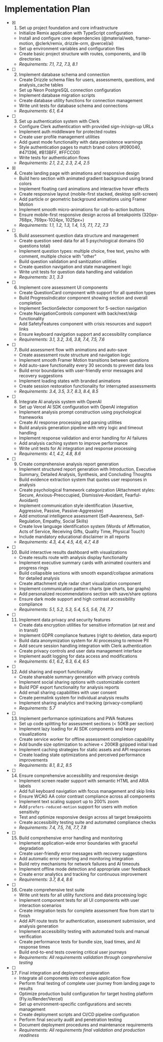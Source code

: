 # Implementation Plan

- [x] 1. Set up project foundation and core infrastructure
  - Initialize Remix application with TypeScript configuration
  - Install and configure core dependencies (@material/web, framer-motion, @clerk/remix, drizzle-orm, @vercel/ai)
  - Set up environment variables and configuration files
  - Create basic project structure with routes, components, and lib directories
  - _Requirements: 7.1, 7.2, 7.3, 8.1_

- [ ] 2. Implement database schema and connection
  - Create Drizzle schema files for users, assessments, questions, and analysis_cache tables
  - Set up Neon PostgreSQL connection configuration
  - Implement database migration scripts
  - Create database utility functions for connection management
  - Write unit tests for database schema and connections
  - _Requirements: 6.1, 6.4_

- [ ] 3. Set up authentication system with Clerk
  - Configure Clerk authentication with provided sign-in/sign-up URLs
  - Implement auth middleware for protected routes
  - Create user profile management utilities
  - Add guest mode functionality with data persistence warnings
  - Style authentication pages to match brand colors (#090040, #471396, #B13BFF, #FFCC00)
  - Write tests for authentication flows
  - _Requirements: 2.1, 2.2, 2.3, 2.4, 2.5_

- [x] 4. Create landing page with animations and responsive design
  - Build hero section with animated gradient background using brand colors
  - Implement floating card animations and interactive hover effects
  - Create responsive layout (mobile-first stacked, desktop split-screen)
  - Add particle or geometric background animations using Framer Motion
  - Implement smooth micro-animations for call-to-action buttons
  - Ensure mobile-first responsive design across all breakpoints (320px-768px, 769px-1024px, 1025px+)
  - _Requirements: 1.1, 1.2, 1.3, 1.4, 1.5, 7.1, 7.2, 7.3_

- [ ] 5. Build assessment question data structure and management
  - Create question seed data for all 5 psychological domains (50 questions total)
  - Implement question types: multiple choice, free text, yes/no with comment, multiple choice with "other"
  - Build question validation and sanitization utilities
  - Create question navigation and state management logic
  - Write unit tests for question data handling and validation
  - _Requirements: 3.1, 3.3_

- [ ] 6. Implement core assessment UI components
  - Create QuestionCard component with support for all question types
  - Build ProgressIndicator component showing section and overall completion
  - Implement SectionSelector component for 5-section navigation
  - Create NavigationControls component with back/next/skip functionality
  - Add SafetyFeatures component with crisis resources and support links
  - Ensure keyboard navigation support and accessibility compliance
  - _Requirements: 3.1, 3.2, 3.6, 3.8, 7.4, 7.5, 7.6_

- [ ] 7. Build assessment flow with animations and auto-save
  - Create assessment route structure and navigation logic
  - Implement smooth Framer Motion transitions between questions
  - Add auto-save functionality every 30 seconds to prevent data loss
  - Build error boundaries with user-friendly error messages and recovery suggestions
  - Implement loading states with branded animations
  - Create session restoration functionality for interrupted assessments
  - _Requirements: 3.4, 3.5, 3.7, 8.3, 8.4, 8.5_

- [ ] 8. Integrate AI analysis system with OpenAI
  - Set up Vercel AI SDK configuration with OpenAI integration
  - Implement analysis prompt construction using psychological frameworks
  - Create AI response processing and parsing utilities
  - Build analysis generation pipeline with retry logic and timeout handling
  - Implement response validation and error handling for AI failures
  - Add analysis caching system to improve performance
  - Write unit tests for AI integration and response processing
  - _Requirements: 4.1, 4.2, 4.8, 8.6_

- [ ] 9. Create comprehensive analysis report generation
  - Implement structured report generation with Introduction, Executive Summary, Detailed Analysis, Synthesis, and Concluding Thoughts
  - Build evidence extraction system that quotes user responses in analysis
  - Create psychological framework categorization (Attachment styles: Secure, Anxious-Preoccupied, Dismissive-Avoidant, Fearful-Avoidant)
  - Implement communication style identification (Assertive, Aggressive, Passive, Passive-Aggressive)
  - Add emotional intelligence assessment (Self-Awareness, Self-Regulation, Empathy, Social Skills)
  - Create love language identification system (Words of Affirmation, Acts of Service, Receiving Gifts, Quality Time, Physical Touch)
  - Include mandatory educational disclaimer in all reports
  - _Requirements: 4.3, 4.4, 4.5, 4.6, 4.7, 4.8_

- [ ] 10. Build interactive results dashboard with visualizations
  - Create results route with analysis display functionality
  - Implement executive summary cards with animated counters and progress rings
  - Build collapsible sections with smooth expand/collapse animations for detailed analysis
  - Create attachment style radar chart visualization component
  - Implement communication pattern charts (pie charts, bar graphs)
  - Add personalized recommendations section with save/share options
  - Ensure dark mode support and high contrast accessibility compliance
  - _Requirements: 5.1, 5.2, 5.3, 5.4, 5.5, 5.6, 7.6, 7.7_

- [ ] 11. Implement data privacy and security features
  - Create data encryption utilities for sensitive information (at rest and in transit)
  - Implement GDPR compliance features (right to deletion, data export)
  - Build data anonymization system for AI processing to remove PII
  - Add secure session handling integration with Clerk authentication
  - Create privacy controls and user data management interface
  - Implement audit logging for data access and modifications
  - _Requirements: 6.1, 6.2, 6.3, 6.4, 6.5_

- [ ] 12. Add sharing and export functionality
  - Create shareable summary generation with privacy controls
  - Implement social sharing options with customizable content
  - Build PDF export functionality for analysis reports
  - Add email sharing capabilities with user consent
  - Create permalink system for individual analysis results
  - Implement sharing analytics and tracking (privacy-compliant)
  - _Requirements: 5.7_

- [ ] 13. Implement performance optimizations and PWA features
  - Set up code splitting for assessment sections (< 50KB per section)
  - Implement lazy loading for AI SDK components and heavy visualizations
  - Create service worker for offline assessment completion capability
  - Add bundle size optimization to achieve < 200KB gzipped initial load
  - Implement caching strategies for static assets and API responses
  - Create loading state optimizations and perceived performance improvements
  - _Requirements: 8.1, 8.2, 8.5_

- [ ] 14. Ensure comprehensive accessibility and responsive design
  - Implement screen reader support with semantic HTML and ARIA labels
  - Add full keyboard navigation with focus management and skip links
  - Ensure WCAG AA color contrast compliance across all components
  - Implement text scaling support up to 200% zoom
  - Add `prefers-reduced-motion` support for users with motion sensitivity
  - Test and optimize responsive design across all target breakpoints
  - Create accessibility testing suite and automated compliance checks
  - _Requirements: 7.4, 7.5, 7.6, 7.7, 7.8_

- [ ] 15. Build comprehensive error handling and monitoring
  - Implement application-wide error boundaries with graceful degradation
  - Create user-friendly error messages with recovery suggestions
  - Add automatic error reporting and monitoring integration
  - Build retry mechanisms for network failures and AI timeouts
  - Implement offline mode detection and appropriate user feedback
  - Create error analytics and tracking for continuous improvement
  - _Requirements: 3.7, 8.4, 8.6_

- [ ] 16. Create comprehensive test suite
  - Write unit tests for all utility functions and data processing logic
  - Implement component tests for all UI components with user interaction scenarios
  - Create integration tests for complete assessment flow from start to finish
  - Add API route tests for authentication, assessment submission, and analysis generation
  - Implement accessibility testing with automated tools and manual verification
  - Create performance tests for bundle size, load times, and AI response times
  - Build end-to-end tests covering critical user journeys
  - _Requirements: All requirements validation through comprehensive testing_

- [ ] 17. Final integration and deployment preparation
  - Integrate all components into cohesive application flow
  - Perform final testing of complete user journey from landing page to results
  - Optimize production build configuration for target hosting platform (Fly.io/Render/Vercel)
  - Set up environment-specific configurations and secrets management
  - Create deployment scripts and CI/CD pipeline configuration
  - Perform final security audit and penetration testing
  - Document deployment procedures and maintenance requirements
  - _Requirements: All requirements final validation and production readiness_